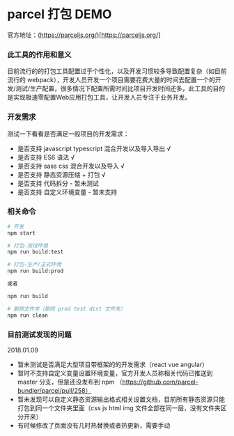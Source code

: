 # parcel 打包 DEMO

官方地址：(https://parceljs.org/)[https://parceljs.org/]

### 此工具的作用和意义

目前流行的的打包工具配置过于个性化，以及开发习惯较多导致配置复杂（如目前流行的 webpack），开发人员开发一个项目需要花费大量的时间去配置一个的开发/测试/生产配置，很多情况下配置所需时间比项目开发时间还多，此工具的目的是实现极速零配置Web应用打包工具，让开发人员专注于业务开发。

### 开发需求

测试一下看看是否满足一般项目的开发需求：

- 是否支持 javascript typescript 混合开发以及导入导出 √
- 是否支持 ES6 语法 √
- 是否支持 sass css 混合开发以及导入 √
- 是否支持 静态资源压缩 + 打包 √
- 是否支持 代码拆分 - 暂未测试
- 是否支持 自定义环境变量 - 暂未支持

### 相关命令

```bash
# 开发
npm start

# 打包-测试环境
npm run build:test

# 打包-生产/正式环境
npm run build:prod

或者 

npm run build

# 删除文件夹（删除 prod test dist 文件夹）
npm run clean
```

### 目前测试发现的问题

2018.01.09

- 暂未测试是否满足大型项目带框架的的开发需求（react vue angular）
- 暂时不支持自定义变量设置环境变量，官方开发人员称相关代码已推送到 master 分支，但是还没发布到 npm （https://github.com/parcel-bundler/parcel/pull/258）
- 暂未发现可以自定义静态资源输出格式相关设置文档，目前所有静态资源只能打包到同一个文件夹里面（css js html img 文件全部在同一层，没有文件夹区分开来）
- 有时候修改了页面没有几时热替换或者热更新，需要手动
